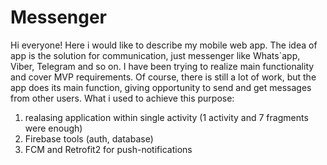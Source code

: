 # Messenger

Hi everyone!
Here i would like to describe my mobile web app. 
The idea of app is the solution for communication, just messenger like Whats`app, Viber, Telegram and so on. 
I have been trying to realize main functionality and cover MVP requirements.
Of course, there is still a lot of work, but the app does its main function, 
giving opportunity to send and get messages from other users. What i used to achieve this purpose:
1. realasing application within single activity (1 activity and 7 fragments were enough)
2. Firebase tools (auth, database)
3. FCM and Retrofit2 for push-notifications
